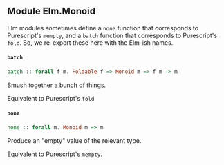 ## Module Elm.Monoid

Elm modules sometimes define a `none` function that corresponds to Purescript's
`mempty`, and a `batch` function that corresponds to Purescript's `fold`. So,
we re-export these here with the Elm-ish names.

#### `batch`

``` purescript
batch :: forall f m. Foldable f => Monoid m => f m -> m
```

Smush together a bunch of things.

Equivalent to Purescript's `fold`

#### `none`

``` purescript
none :: forall m. Monoid m => m
```

Produce an "empty" value of the relevant type.

Equivalent to Purescript's `mempty`.


